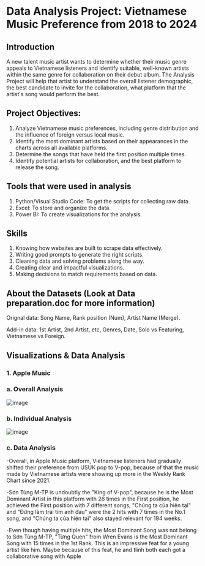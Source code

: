 # Data Analysis Project: Vietnamese Music Preference from 2018 to 2024
## Introduction
A new talent music artist wants to determine whether their music genre appeals to Vietnamese listeners and identify suitable, well-known artists within the same genre for collaboration on their debut album. The Analysis Project will help that artist to understand the overall listener demographic, the best candidate to invite for the collaboration, what platform that the artist's song would perform the best.
## Project Objectives: 
1. Analyze Vietnamese music preferences, including genre distribution and the influence of foreign versus local music.
2. Identify the most dominant artists based on their appearances in the charts across all available platforms.
3. Determine the songs that have held the first position multiple times.
4. Identify potential artists for collaboration, and the best platform to release the song.
## Tools that were used in analysis
1. Python/Visual Studio Code: To get the scripts for collecting raw data.
2. Excel: To store and organize the data.
3. Power BI: To create visualizations for the analysis.
## Skills
1. Knowing how websites are built to scrape data effectively.
2. Writing good prompts to generate the right scripts.
3. Cleaning data and solving problems along the way.
4. Creating clear and impactful visualizations.
5. Making decisions to match requirements based on data.
## About the Datasets (Look at Data preparation.doc for more information)
Orignal data: Song Name, Rank position (Num), Artist Name (Merge).

Add-in data: 1st Artist, 2nd Artist, etc, Genres, Date, Solo vs Featuring, Vietnamese vs Foreign.
## Visualizations & Data Analysis
### 1. Apple Music

### a. Overall Analysis

![image](https://github.com/user-attachments/assets/d2b40306-54d5-4050-a09e-ab38e583b23c)

### b. Individual Analysis

![image](https://github.com/user-attachments/assets/bd5ff59b-b9eb-4113-b0bd-f1fef6e6e040)

### c. Data Analysis

-Overall, in Apple Music platform, Vietnamese listeners had gradually shifted their preference from USUK pop to V-pop, because of that the music made by Vietnamese artists were showing up more in the Weekly Rank Chart since 2021.

-Sơn Tùng M-TP is undoubtly the "King of V-pop", because he is the Most Dominant Artist in this platform with 26 times in the First position, he achieved the First position with 7 different songs, "Chúng ta của hiện tại" and "Đừng làm trái tim anh đau" were the 2 hits with 7 times in the No.1 song, and "Chúng ta của hiện tại" also stayed relevant for 194 weeks.

-Even though having multiple hits, the Most Dominant Song was not belong to Sơn Tùng M-TP, "Từng Quen" from Wren Evans is the Most Dominant Song with 15 times in the 1st Rank. This is an impressive feat for a young artist like him. Maybe because of this feat, he and tlinh both each got a collaborative song with Apple
